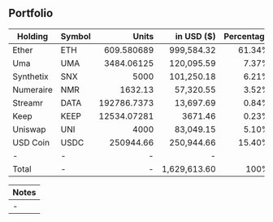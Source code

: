 ## Portfolio

| Holding              | Symbol | Units       | in USD ($)  | Percentage |
|----------------------|--------|-------------:|-------------:|------------:|
| Ether     | ETH    | 609.580689  | 999,584.32  | 61.34%     |
| Uma       | UMA    | 3484.06125  | 120,095.59  | 7.37%      |
| Synthetix | SNX    | 5000        | 101,250.18  | 6.21%      |
| Numeraire | NMR    | 1632.13     | 57,320.55    | 3.52%      |
| Streamr   | DATA   | 192786.7373 | 13,697.69    | 0.84%      |
| Keep      | KEEP   | 12534.07281 | 3671.46     | 0.23%      |
| Uniswap   | UNI    | 4000        | 83,049.15    | 5.10%      |
| USD Coin  | USDC   | 250944.66   | 250,944.66  | 15.40%     |
| -         | -      | -           | -            | -          |
| Total     | -      | -           | 1,629,613.60 | 100%       |

|Notes|
|---|
|-|
